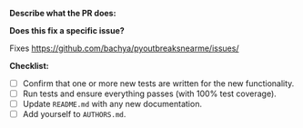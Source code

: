 **Describe what the PR does:**

**Does this fix a specific issue?**

Fixes https://github.com/bachya/pyoutbreaksnearme/issues/<ISSUE ID>

**Checklist:**

- [ ] Confirm that one or more new tests are written for the new functionality.
- [ ] Run tests and ensure everything passes (with 100% test coverage).
- [ ] Update `README.md` with any new documentation.
- [ ] Add yourself to `AUTHORS.md`.
